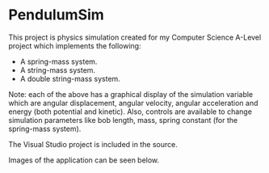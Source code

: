 # PendulumSim
This project is physics simulation created for my Computer Science A-Level project which implements the following:
- A spring-mass system.
- A string-mass system.
- A double string-mass system.

Note: each of the above has a graphical display of the simulation variable which are angular displacement, angular velocity, angular acceleration and energy (both potential and kinetic). Also, controls are available to change simulation parameters like bob length, mass, spring constant (for the spring-mass system). 

The Visual Studio project is included in the source.

Images of the application can be seen below.

